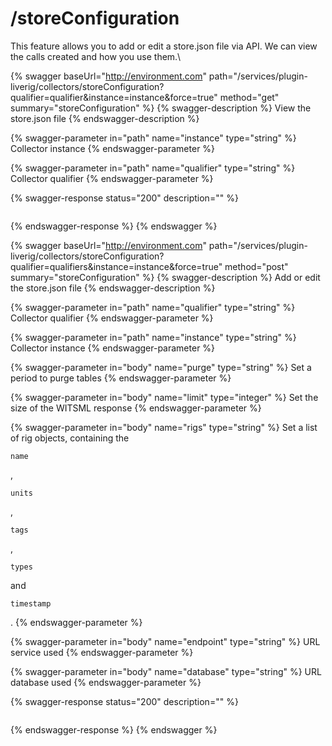# /storeConfiguration

This feature allows you to add or edit a store.json file via API. We can view the calls created and how you use them.\


{% swagger baseUrl="http://environment.com" path="/services/plugin-liverig/collectors/storeConfiguration?qualifier=qualifier&instance=instance&force=true" method="get" summary="storeConfiguration" %}
{% swagger-description %}
View the store.json file
{% endswagger-description %}

{% swagger-parameter in="path" name="instance" type="string" %}
Collector instance
{% endswagger-parameter %}

{% swagger-parameter in="path" name="qualifier" type="string" %}
Collector qualifier
{% endswagger-parameter %}

{% swagger-response status="200" description="" %}
```
```
{% endswagger-response %}
{% endswagger %}

{% swagger baseUrl="http://environment.com" path="/services/plugin-liverig/collectors/storeConfiguration?qualifier=qualifiers&instance=instance&force=true" method="post" summary="storeConfiguration" %}
{% swagger-description %}
Add or edit the store.json file
{% endswagger-description %}

{% swagger-parameter in="path" name="qualifier" type="string" %}
Collector qualifier
{% endswagger-parameter %}

{% swagger-parameter in="path" name="instance" type="string" %}
Collector instance
{% endswagger-parameter %}

{% swagger-parameter in="body" name="purge" type="string" %}
Set a period to purge tables
{% endswagger-parameter %}

{% swagger-parameter in="body" name="limit" type="integer" %}
Set the size of the WITSML response
{% endswagger-parameter %}

{% swagger-parameter in="body" name="rigs" type="string" %}
Set a list of rig objects, containing the 

`name`

, 

`units`

, 

`tags`

, 

`types`

 and 

`timestamp`

.
{% endswagger-parameter %}

{% swagger-parameter in="body" name="endpoint" type="string" %}
URL service used
{% endswagger-parameter %}

{% swagger-parameter in="body" name="database" type="string" %}
URL database used
{% endswagger-parameter %}

{% swagger-response status="200" description="" %}
```
```
{% endswagger-response %}
{% endswagger %}

##

